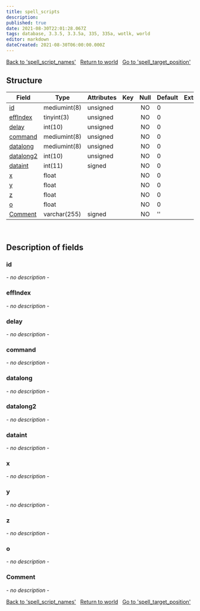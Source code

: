 ```yaml
---
title: spell_scripts
description: 
published: true
date: 2021-08-30T22:01:28.067Z
tags: database, 3.3.5, 3.3.5a, 335, 335a, wotlk, world
editor: markdown
dateCreated: 2021-08-30T06:00:00.000Z
---
```


<a href="https://trinitycore.info/en/database/335/world/spell_script_names" class="mt-5 v-btn v-btn--depressed v-btn--flat v-btn--outlined theme--light v-size--default darkblue--text text--lighten-3"><span class="v-btn__content"><i aria-hidden="true" class="v-icon notranslate v-icon--left mdi mdi-arrow-left theme--light"></i><span>Back to 'spell_script_names'</span></span></a>&nbsp;&nbsp;&nbsp;<a href="https://trinitycore.info/en/database/335/world/home" class="mt-5 v-btn v-btn--depressed v-btn--flat v-btn--outlined theme--light v-size--default darkblue--text text--lighten-3"><span class="v-btn__content"><i aria-hidden="true" class="v-icon notranslate v-icon--left mdi mdi-home-outline theme--light"></i><span>Return to world</span></span></a>&nbsp;&nbsp;&nbsp;<a href="https://trinitycore.info/en/database/335/world/spell_target_position" class="mt-5 v-btn v-btn--depressed v-btn--flat v-btn--outlined theme--light v-size--default darkblue--text text--lighten-3"><span class="v-btn__content"><span>Go to 'spell_target_position'</span><i aria-hidden="true" class="v-icon notranslate v-icon--right mdi mdi-arrow-right theme--light"></i></span></a>

## Structure

| Field | Type | Attributes | Key | Null | Default | Extra | Comment |
| --- | --- | --- | :---: | :---: | --- | --- | --- |
| [id](#id) | mediumint(8) | unsigned |  | NO | 0 |  |  |
| [effIndex](#effindex) | tinyint(3) | unsigned |  | NO | 0 |  |  |
| [delay](#delay) | int(10) | unsigned |  | NO | 0 |  |  |
| [command](#command) | mediumint(8) | unsigned |  | NO | 0 |  |  |
| [datalong](#datalong) | mediumint(8) | unsigned |  | NO | 0 |  |  |
| [datalong2](#datalong2) | int(10) | unsigned |  | NO | 0 |  |  |
| [dataint](#dataint) | int(11) | signed |  | NO | 0 |  |  |
| [x](#x) | float |  |  | NO | 0 |  |  |
| [y](#y) | float |  |  | NO | 0 |  |  |
| [z](#z) | float |  |  | NO | 0 |  |  |
| [o](#o) | float |  |  | NO | 0 |  |  |
| [Comment](#comment) | varchar(255) | signed |  | NO | '' |  |  |
&nbsp;
## Description of fields

### id
*- no description -*
&nbsp;

### effIndex
*- no description -*
&nbsp;

### delay
*- no description -*
&nbsp;

### command
*- no description -*
&nbsp;

### datalong
*- no description -*
&nbsp;

### datalong2
*- no description -*
&nbsp;

### dataint
*- no description -*
&nbsp;

### x
*- no description -*
&nbsp;

### y
*- no description -*
&nbsp;

### z
*- no description -*
&nbsp;

### o
*- no description -*
&nbsp;

### Comment
*- no description -*
&nbsp;

<a href="https://trinitycore.info/en/database/335/world/spell_script_names" class="mt-5 v-btn v-btn--depressed v-btn--flat v-btn--outlined theme--light v-size--default darkblue--text text--lighten-3"><span class="v-btn__content"><i aria-hidden="true" class="v-icon notranslate v-icon--left mdi mdi-arrow-left theme--light"></i><span>Back to 'spell_script_names'</span></span></a>&nbsp;&nbsp;&nbsp;<a href="https://trinitycore.info/en/database/335/world/home" class="mt-5 v-btn v-btn--depressed v-btn--flat v-btn--outlined theme--light v-size--default darkblue--text text--lighten-3"><span class="v-btn__content"><i aria-hidden="true" class="v-icon notranslate v-icon--left mdi mdi-home-outline theme--light"></i><span>Return to world</span></span></a>&nbsp;&nbsp;&nbsp;<a href="https://trinitycore.info/en/database/335/world/spell_target_position" class="mt-5 v-btn v-btn--depressed v-btn--flat v-btn--outlined theme--light v-size--default darkblue--text text--lighten-3"><span class="v-btn__content"><span>Go to 'spell_target_position'</span><i aria-hidden="true" class="v-icon notranslate v-icon--right mdi mdi-arrow-right theme--light"></i></span></a>


